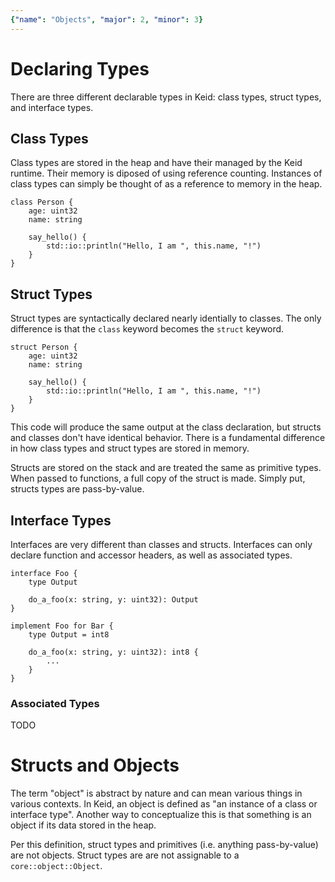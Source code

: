 ```yaml
---
{"name": "Objects", "major": 2, "minor": 3}
---
```


# Declaring Types
There are three different declarable types in Keid: class types, struct types, and interface types. 

## Class Types
Class types are stored in the heap and have their managed by the Keid runtime. Their memory is diposed of using reference counting. Instances of class types can simply be thought of as a reference to memory in the heap.

```keid
class Person {
    age: uint32
    name: string

    say_hello() {
        std::io::println("Hello, I am ", this.name, "!")
    }
}
```

## Struct Types
Struct types are syntactically declared nearly identially to classes.
The only difference is that the `class` keyword becomes the `struct` keyword.

```keid
struct Person {
    age: uint32
    name: string

    say_hello() {
        std::io::println("Hello, I am ", this.name, "!")
    }
}
```

This code will produce the same output at the class declaration, but structs and classes don't have identical behavior.
There is a fundamental difference in how class types and struct types are stored in memory.

Structs are stored on the stack and are treated the same as primitive types.
When passed to functions, a full copy of the struct is made.
Simply put, structs types are pass-by-value.

## Interface Types
Interfaces are very different than classes and structs.
Interfaces can only declare function and accessor headers, as well as associated types.

```keid
interface Foo {
    type Output

    do_a_foo(x: string, y: uint32): Output
}

implement Foo for Bar {
    type Output = int8

    do_a_foo(x: string, y: uint32): int8 {
        ...
    }
}
```

### Associated Types
TODO

# Structs and Objects

The term "object" is abstract by nature and can mean various things in various contexts. In Keid, an object is defined as "an instance of a class or interface type". Another way to conceptualize this is that something is an object if its data stored in the heap.

Per this definition, struct types and primitives (i.e. anything pass-by-value) are not objects. Struct types are are not assignable to a `core::object::Object`.
